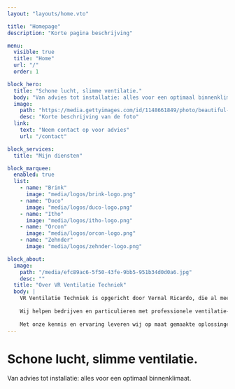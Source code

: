 ```yaml
---
layout: "layouts/home.vto"

title: "Homepage"
description: "Korte pagina beschrijving"

menu:
  visible: true
  title: "Home"
  url: "/"
  order: 1

block_hero:
  title: "Schone lucht, slimme ventilatie."
  body: "Van advies tot installatie: alles voor een optimaal binnenklimaat."
  image:
    path: "https://media.gettyimages.com/id/1148661849/photo/beautiful-young-asian-woman-drinking-coffee-and-enjoying-fresh-air-on-balcony-in-the-morning.jpg?s=612x612&w=0&k=20&c=641PanVR6AkbZfSRrPfXfd3WZPD4BnNttSZbVFC43eQ="
    desc: "Korte beschrijving van de foto"
  link:
    text: "Neem contact op voor advies"
    url: "/contact"

block_services:
  title: "Mijn diensten"

block_marquee:
  enabled: true
  list:
    - name: "Brink"
      image: "media/logos/brink-logo.png"
    - name: "Duco"
      image: "media/logos/duco-logo.png"
    - name: "Itho"
      image: "media/logos/itho-logo.png"
    - name: "Orcon"
      image: "media/logos/orcon-logo.png"
    - name: "Zehnder"
      image: "media/logos/zehnder-logo.png"

block_about:
  image: 
    path: "/media/efc89ac6-5f50-43fe-9bb5-951b34d0d0a6.jpg"
    desc: ""
  title: "Over VR Ventilatie Techniek"
  body: |
    VR Ventilatie Techniek is opgericht door Vernal Ricardo, die al meer dan 10 jaar ervaring heeft in ventilatie tevens ook enige ervaring in luchtbehandelingssystemen.
    
    Wij helpen bedrijven en particulieren met professionele ventilatie-oplossingen die zorgen voor een gezond en comfortabel binnenklimaat.Bij VR Ventilatie Techniek staat kwaliteit, betrouwbaarheid en service voorop. Van advies tot installatie en onderhoud: wij begeleiden u bij elk stap.
    
    Met onze kennis en ervaring leveren wij op maat gemaakte oplossingen die passen bij uw gebouw en wensen. Kies voor VR Ventilatie Techniek en ervaar het verschil van een expert die meedenkt en resultaten levert.
---
```


# Schone lucht, slimme ventilatie.

Van advies tot installatie: alles voor een optimaal binnenklimaat.